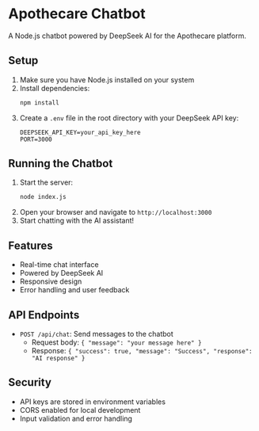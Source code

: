 # Apothecare Chatbot

A Node.js chatbot powered by DeepSeek AI for the Apothecare platform.

## Setup

1. Make sure you have Node.js installed on your system
2. Install dependencies:
   ```bash
   npm install
   ```
3. Create a `.env` file in the root directory with your DeepSeek API key:
   ```
   DEEPSEEK_API_KEY=your_api_key_here
   PORT=3000
   ```

## Running the Chatbot

1. Start the server:
   ```bash
   node index.js
   ```
2. Open your browser and navigate to `http://localhost:3000`
3. Start chatting with the AI assistant!

## Features

- Real-time chat interface
- Powered by DeepSeek AI
- Responsive design
- Error handling and user feedback

## API Endpoints

- `POST /api/chat`: Send messages to the chatbot
  - Request body: `{ "message": "your message here" }`
  - Response: `{ "success": true, "message": "Success", "response": "AI response" }`

## Security

- API keys are stored in environment variables
- CORS enabled for local development
- Input validation and error handling 